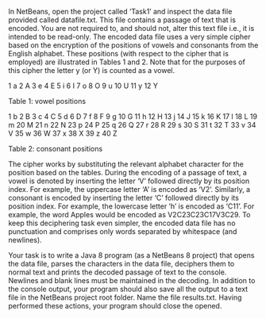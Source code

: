 In NetBeans, open the project called ‘Task1’ and inspect the data file provided called datafile.txt. This file
contains a passage of text that is encoded. You are not required to, and should not, alter this text file i.e., it is
intended to be read-only.
The encoded data file uses a very simple cipher based on the encryption of the positions of vowels and
consonants from the English alphabet. These positions (with respect to the cipher that is employed) are
illustrated in Tables 1 and 2. Note that for the purposes of this cipher the letter y (or Y) is counted as a vowel.

1 a 2 A 3 e 4 E 5 i 6 I 7 o 8 O 9 u 10 U 11 y 12 Y

Table 1: vowel positions

1 b 2 B 3 c 4 C 5 d 6 D 7 f 8 F 9 g 10 G
11 h 12 H 13 j 14 J 15 k 16 K 17 l 18 L 19 m 20 M
21 n 22 N 23 p 24 P 25 q 26 Q 27 r 28 R 29 s 30 S
31 t 32 T 33 v 34 V 35 w 36 W 37 x 38 X 39 z 40 Z

Table 2: consonant positions

The cipher works by substituting the relevant alphabet character for the position based on the tables. During
the encoding of a passage of text, a vowel is denoted by inserting the letter ‘V’ followed directly by its
position index. For example, the uppercase letter ‘A’ is encoded as ‘V2’. Similarly, a consonant is encoded by
inserting the letter ‘C’ followed directly by its position index. For example, the lowercase letter ‘h’ is encoded
as ‘C11’. For example, the word Apples would be encoded as V2C23C23C17V3C29.
To keep this deciphering task even simpler, the encoded data file has no punctuation and comprises only
words separated by whitespace (and newlines).

Your task is to write a Java 8 program (as a NetBeans 8 project) that opens the data file, parses the
characters in the data file, deciphers them to normal text and prints the decoded passage of text to the
console. Newlines and blank lines must be maintained in the decoding.
In addition to the console output, your program should also save all the output to a text file in the NetBeans
project root folder. Name the file results.txt.
Having performed these actions, your program should close the opened.
